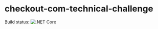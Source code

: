 # checkout-com-technical-challenge
Build status:
![.NET Core](https://github.com/topbanana/checkout-com-technical-challenge/workflows/.NET%20Core/badge.svg)
